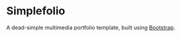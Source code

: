 Simplefolio
===========

A dead-simple multimedia portfolio template, built using [Bootstrap](http://twitter.github.com/bootstrap/).